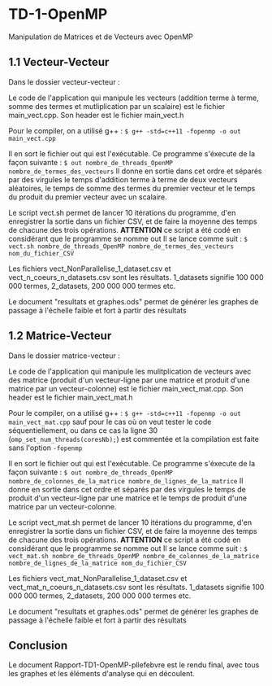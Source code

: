 # TD-1-OpenMP

Manipulation de Matrices et de Vecteurs avec OpenMP

## 1.1 Vecteur-Vecteur

Dans le dossier vecteur-vecteur :

Le code de l'application qui manipule les vecteurs (addition terme à terme, somme des termes et mutliplication par un scalaire) est le fichier main_vect.cpp. Son header est le fichier main_vect.h

Pour le compiler, on a utilisé g++ :
`$ g++ -std=c++11 -fopenmp -o out main_vect.cpp`

Il en sort le fichier out qui est l'exécutable. 
Ce programme s'éxecute de la façon suivante : 
`$ out nombre_de_threads_OpenMP nombre_de_termes_des_vecteurs`
Il donne en sortie dans cet ordre et séparés par des virgules le temps d'addition terme à terme de deux vecteurs aléatoires, le temps de somme des termes du premier vecteur et le temps du produit du premier vecteur avec un scalaire.

Le script vect.sh permet de lancer 10 itérations du programme, d'en enregistrer la sortie dans un fichier CSV, et de faire la moyenne des temps de chacune des trois opérations.
**ATTENTION** ce script a été codé en considérant que le programme se nomme out
Il se lance comme suit :
`$ vect.sh nombre_de_threads_OpenMP nombre_de_termes_des_vecteurs nom_du_fichier_CSV`

Les fichiers vect_NonParallelise_1_dataset.csv et vect_n_coeurs_n_datasets.csv sont les résultats.
1_datasets signifie 100 000 000 termes, 2_datasets, 200 000 000 termes etc.

Le document "resultats et graphes.ods" permet de générer les graphes de passage à l'échelle faible et fort à partir des résultats

## 1.2 Matrice-Vecteur

Dans le dossier matrice-vecteur :

Le code de l'application qui manipule les mulitplication de vecteurs avec des matrice (produit d'un vecteur-ligne par une matrice et produit d'une matrice par un vecteur-colonne) est le fichier main_vect_mat.cpp. Son header est le fichier main_vect_mat.h

Pour le compiler, on a utilisé g++ :
`$ g++ -std=c++11 -fopenmp -o out main_vect_mat.cpp`
sauf pour le cas où on veut tester le code séquentiellement, ou dans ce cas la ligne 30 (`omp_set_num_threads(coresNb);`) est commentée et la compilation est faite sans l'option `-fopenmp`

Il en sort le fichier out qui est l'exécutable. 
Ce programme s'éxecute de la façon suivante : 
`$ out nombre_de_threads_OpenMP nombre_de_colonnes_de_la_matrice nombre_de_lignes_de_la_matrice`
Il donne en sortie dans cet ordre et séparés par des virgules le temps de produit d'un vecteur-ligne par une matrice et le temps de produit d'une matrice par un vecteur-colonne.

Le script vect_mat.sh permet de lancer 10 itérations du programme, d'en enregistrer la sortie dans un fichier CSV, et de faire la moyenne des temps de chacune des trois opérations.
**ATTENTION** ce script a été codé en considérant que le programme se nomme out
Il se lance comme suit :
`$ vect_mat.sh nombre_de_threads_OpenMP nombre_de_colonnes_de_la_matrice nombre_de_lignes_de_la_matrice nom_du_fichier_CSV`

Les fichiers vect_mat_NonParallelise_1_dataset.csv et vect_mat_n_coeurs_n_datasets.csv sont les résultats.
1_datasets signifie 100 000 000 termes, 2_datasets, 200 000 000 termes etc.

Le document "resultats et graphes.ods" permet de générer les graphes de passage à l'échelle faible et fort à partir des résultats

## Conclusion

Le document Rapport-TD1-OpenMP-pllefebvre est le rendu final, avec tous les graphes et les éléments d'analyse qui en découlent.
